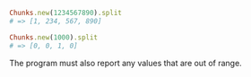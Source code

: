 ```ruby
Chunks.new(1234567890).split
# => [1, 234, 567, 890]

Chunks.new(1000).split
# => [0, 0, 1, 0]
```

The program must also report any values that are out of range.
